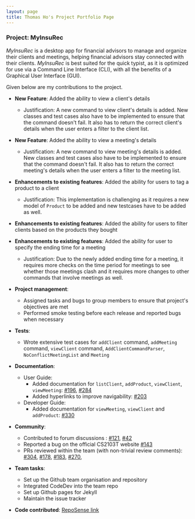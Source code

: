 ```yaml
---
layout: page
title: Thomas Ho's Project Portfolio Page
---
```


### Project: MyInsuRec

*MyInsuRec* is a desktop app for financial advisors to manage and organize their clients and meetings, helping
financial advisors stay connected with their clients. *MyInsuRec* is best suited for the quick typist, as it is
optimized for use via a Command Line Interface (CLI), with all the benefits of a Graphical User Interface (GUI).

Given below are my contributions to the project.

* **New Feature**: Added the ability to view a client's details
  * Justification: A new command to view client's details is added. New classes and test cases also have to be implemented to ensure that the command doesn't fail. It also has to return the correct client's details when the user enters a filter to the client list.

* **New Feature**: Added the ability to view a meeting's details
  * Justification: A new command to view meeting's details is added. New classes and test cases also have to be implemented to ensure that the command doesn't fail. It also has to return the correct meeting's details when the user enters a filter to the meeting list.

* **Enhancements to existing features**: Added the ability for users to tag a product to a client
  * Justification: This implementation is challenging as it requires a new model of `Product` to be added and new testcases have to be added as well.

* **Enhancements to existing features**: Added the ability for users to filter clients based on the products they bought

* **Enhancements to existing features**: Added the ability for user to specify the ending time for a meeting
  * Justification: Due to the newly added ending time for a meeting, it requires more checks on the time period for meetings to see whether those meetings clash and it requires more changes to other commands that involve meetings as well.

* **Project management**:
  * Assigned tasks and bugs to group members to ensure that project's objectives are met
  * Performed smoke testing before each release and reported bugs when necessary

* **Tests**:
  * Wrote extensive test cases for `addClient` command, `addMeeting` command, `viewClient` command, `AddClientCommandParser`, `NoConflictMeetingList` and `Meeting`

* **Documentation**:
  * User Guide:
    * Added documentation for `listClient`, `addProduct`, `viewClient`, `viewMeeting`: [#196](https://github.com/AY2223S1-CS2103T-W16-4/tp/pull/196), [#284](https://github.com/AY2223S1-CS2103T-W16-4/tp/pull/284)
    * Added hyperlinks to improve navigability: [#203](https://github.com/AY2223S1-CS2103T-W16-4/tp/pull/203)
  * Developer Guide:
    * Added documentation for `viewMeeting`, `viewClient` and `addProduct`: [#330](https://github.com/AY2223S1-CS2103T-W16-4/tp/pull/330)

* **Community**:
  * Contributed to forum discussions : [#121](https://github.com/nus-cs2103-AY2223S1/forum/issues/121#issuecomment-1235101343), [#42](https://github.com/nus-cs2103-AY2223S1/forum/issues/42#issuecomment-1221382154)
  * Reported a bug on the official CS2103T website [#143](https://github.com/se-edu/addressbook-level3/issues/143)
  * PRs reviewed within the team (with non-trivial review comments): [#304](https://github.com/AY2223S1-CS2103T-W16-4/tp/pull/304), [#178](https://github.com/AY2223S1-CS2103T-W16-4/tp/pull/178), [#183](https://github.com/AY2223S1-CS2103T-W16-4/tp/pull/183), [#270](https://github.com/AY2223S1-CS2103T-W16-4/tp/pull/270),

* **Team tasks**:
  * Set up the Github team organisation and repository
  * Integrated CodeDev into the team repo
  * Set up Github pages for Jekyll
  * Maintain the issue tracker

* **Code contributed**: [RepoSense link](https://nus-cs2103-ay2223s1.github.io/tp-dashboard/?search=&sort=groupTitle&sortWithin=title&timeframe=commit&mergegroup=&groupSelect=groupByRepos&breakdown=true&checkedFileTypes=docs~functional-code~test-code~other&since=2022-09-16&tabOpen=true&tabType=authorship&zFR=false&tabAuthor=ThomasHoooo&tabRepo=AY2223S1-CS2103T-W16-4%2Ftp%5Bmaster%5D&authorshipIsMergeGroup=false&authorshipFileTypes=docs~functional-code~test-code~other&authorshipIsBinaryFileTypeChecked=false&authorshipIsIgnoredFilesChecked=false)
